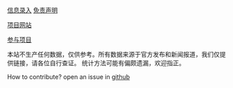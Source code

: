 
[信息录入](/red-cross/CONTRIBUTE)
[免责声明](#免责声明)


 [项目网站](https://weileizeng.github.io/red-cross/)

 [参与项目](https://weileizeng.github.io/red-cross/CONTRIBUTE)

本站不生产任何数据，仅供参考。所有数据来源于官方发布和新闻报道，我们仅提供链接，请各位自行查证。
统计方法可能有偏颇遗漏，欢迎指正。




How to contribute? open an issue in [github](https://github.com/WeileiZeng/red-cross)
